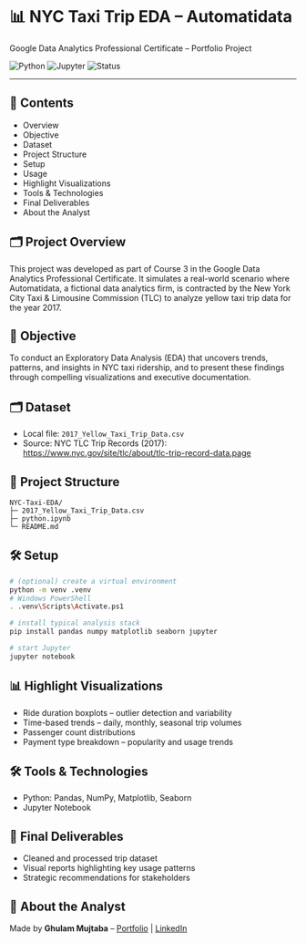 # 📊 NYC Taxi Trip EDA – Automatidata
Google Data Analytics Professional Certificate – Portfolio Project
<p align="left">
  <img alt="Python" src="https://img.shields.io/badge/Python-3.9%2B-3776AB?logo=python&logoColor=white" />
  <img alt="Jupyter" src="https://img.shields.io/badge/Made%20with-Jupyter-F37626?logo=jupyter&logoColor=white" />
  <img alt="Status" src="https://img.shields.io/badge/Status-Completed-22c55e" />
</p>

---

## 📌 Contents
- Overview
- Objective
- Dataset
- Project Structure
- Setup
- Usage
- Highlight Visualizations
- Tools & Technologies
- Final Deliverables
- About the Analyst

## 🗂 Project Overview
This project was developed as part of Course 3 in the Google Data Analytics Professional Certificate. It simulates a real-world scenario where Automatidata, a fictional data analytics firm, is contracted by the New York City Taxi & Limousine Commission (TLC) to analyze yellow taxi trip data for the year 2017.

## 🎯 Objective
To conduct an Exploratory Data Analysis (EDA) that uncovers trends, patterns, and insights in NYC taxi ridership, and to present these findings through compelling visualizations and executive documentation.

## 🗂️ Dataset
- Local file: `2017_Yellow_Taxi_Trip_Data.csv`
- Source: NYC TLC Trip Records (2017): https://www.nyc.gov/site/tlc/about/tlc-trip-record-data.page

## 📁 Project Structure
```
NYC-Taxi-EDA/
├─ 2017_Yellow_Taxi_Trip_Data.csv
├─ python.ipynb
└─ README.md
```

## 🛠 Setup
  
  ```bash
  # (optional) create a virtual environment
  python -m venv .venv
  # Windows PowerShell
  . .venv\Scripts\Activate.ps1
  
  # install typical analysis stack
  pip install pandas numpy matplotlib seaborn jupyter
  
  # start Jupyter
  jupyter notebook
  ```

## 📊 Highlight Visualizations

- Ride duration boxplots – outlier detection and variability
- Time-based trends – daily, monthly, seasonal trip volumes
- Passenger count distributions
- Payment type breakdown – popularity and usage trends

## 🛠 Tools & Technologies

- Python: Pandas, NumPy, Matplotlib, Seaborn
- Jupyter Notebook

## 📄 Final Deliverables

- Cleaned and processed trip dataset
- Visual reports highlighting key usage patterns
- Strategic recommendations for stakeholders

## 👤 About the Analyst
Made by **Ghulam Mujtaba** – [Portfolio](https://ghulammujtaba.com) | [LinkedIn](https://linkedin.com/in/ghulamujtabaofficial)

